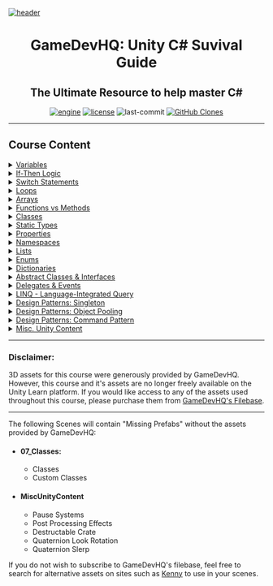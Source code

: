 [![header][header-img]][gdhq]

<div align="center">

# GameDevHQ: Unity C# Suvival Guide
The Ultimate Resource to help master C#
---
[![engine][unity-badge]][unity]
[![license][license-badge]][&copy]
![last-commit][commit-badge]
[![GitHub Clones][clone-badge]][clone]

</div>

---
<!--
Badges & Images
-->
[header-img]:.github/assets/readme-header.jpg
[unity-badge]:https://img.shields.io/badge/UNITY-C%23-yellow?logo=unity&labelColor=black&style=for-the-badge
[license-badge]:https://img.shields.io/github/license/parasiticfrisk/c-sharp-survival-guide?color=informational&style=for-the-badge
[commit-badge]:https://img.shields.io/github/last-commit/parasiticfrisk/c-sharp-survival-guide?style=for-the-badge
[clone-badge]:https://img.shields.io/badge/dynamic/json?color=informational&style=for-the-badge&label=Clone&query=count&url=https://github.com/parasiticfrisk/c-sharp-survival-guide/blob/main/clone.json?raw=True&logo=github

<!--
Quick Links
-->
[gdhq]:https://learn.gamedevhq.com/p/the-unity-c-survival-guide "GameDevHQ: Unity C# Suvival Guide"
[unity]:https://unity3d.com/get-unity/download "Unity Game Engine"
[&copy]:LICENSE "MIT License"
[clone]:.github/workflows/clone-badge.yml "Clone Badge Workflow"

## Course Content

<details>
<summary><a href="Assets/Scripts/01_Variables">Variables</a></summary>

<div align="center">

| Variables                              |
| :------------------------------------- |
| [Variables][v01]                       |
| [Common Data Types][v02]               |
| [Challenge: Master Variables P01][v03] |
| [Challenge: Master Variables P02][v04] |
| [Challenge: Tip Calculator][v05]       |
| [Challenge: Quiz Grade Average][v06]   |

</div>

---
[v01]:Assets/Scripts/01_Variables/Variables.cs
[v02]:Assets/Scripts/01_Variables/CommonDataTypes.cs
[v03]:Assets/Scripts/01_Variables/Challenge01
[v04]:Assets/Scripts/01_Variables/Challenge02
[v05]:Assets/Scripts/01_Variables/Challenge03
[v06]:Assets/Scripts/01_Variables/Challenge04

</details>
<details>
<summary><a href="Assets/Scripts/02_If-Then">If-Then Logic</a></summary>

<div align="center">

| If-Statements                              |
| :----------------------------------------- |
| [If-Statements][i01]                       |
| [Challenge: Master If-Statements P01][i02] |
| [Challenge: Master If-Statements P02][i03] |
| [Challenge: Master If-Statements P03][i04] |
| [Else-If Statements][i05]                  |
| [Challenge: Quiz Grades][i06]              |
| [Challenge: Master If-Statements P04][i07] |
| [Challenge: Speed Program][i08]            |

</div>

---
[i01]:Assets/Scripts/02_If-Then/Player_If.cs
[i02]:Assets/Scripts/02_If-Then/Challenge01
[i03]:Assets/Scripts/02_If-Then/Challenge02
[i04]:Assets/Scripts/02_If-Then/Challenge03
[i05]:Assets/Scripts/02_If-Then/Player_ElseIf.cs
[i06]:Assets/Scripts/02_If-Then/Challenge04
[i07]:Assets/Scripts/02_If-Then/Challenge05
[i08]:Assets/Scripts/02_If-Then/Challenge06

</details>
<details>
<summary><a href="Assets/Scripts/03_Switch">Switch Statements</a></summary>

<div align="center">

| Switch Statements                               |
| :---------------------------------------------- |
| [Switch Statements][sw01]                       |
| [Challenge: Master Switch Statements P01][sw02] |
| [Challenge: Master Switch Statements P02][sw03] |
| [Challenge: Weapon Select Program][sw04]        |

</div>

---
[sw01]:Assets/Scripts/03_Switch/Switch.cs
[sw02]:Assets/Scripts/03_Switch/Challenge01
[sw03]:Assets/Scripts/03_Switch/Challenge02
[sw04]:Assets/Scripts/03_Switch/Challenge03

</details>
<details>
<summary><a href="Assets/Scripts/04_Loops">Loops</a></summary>

<div align="center">

| Loops                                      |
| :----------------------------------------- |
| [For Loops][lp01]                          |
| [For Loops Understanding Continued][lp02]  |
| [Break Out of Loops][lp03]                 |
| [Example: For Loops Presentation][lp04]    |
| [Do While Loop][lp05]                      |
| [While Loop][lp06]                         |
| [Challenge: Ultimate Print Outs][lp07]     |
| [Challenge: How Fast Are You Going?][lp08] |

</div>

---
[lp01]:Assets/Scripts/04_Loops/ForLoops_01.cs
[lp02]:Assets/Scripts/04_Loops/ForLoops_02.cs
[lp03]:Assets/Scripts/04_Loops/LoopBreak.cs
[lp04]:Assets/Scripts/04_Loops/Presentations
[lp05]:Assets/Scripts/04_Loops/DoWhile.cs
[lp06]:Assets/Scripts/04_Loops/WhileLoop.cs
[lp07]:Assets/Scripts/04_Loops/Challenge01
[lp08]:Assets/Scripts/04_Loops/Challenge02

</details>
<details>
<summary><a href="Assets/Scripts/05_Arrays">Arrays</a></summary>

<div align="center">

| Arrays                                         |
| :--------------------------------------------- |
| [Array Syntax][ar01]                           |
| [Access Array Elements][ar02]                  |
| [Challenge: Array Master][ar03]                |
| [Challenge: Randomly Choose On][ar04]          |
| [Print All Elements Using For Loops][ar05]     |
| [Print All Elements Uisng Foreach Loops][ar06] |
| [Presentation: Looping Through Data][ar07]     |
| [Looping Practical Example][ar08]              |
| [Challenge: Convert to For Loop][ar09]         |

</div>

---
[ar01]:Assets/Scripts/05_Arrays/Syntax.cs
[ar02]:Assets/Scripts/05_Arrays/Elements.cs
[ar03]:Assets/Scripts/05_Arrays/Challenge01
[ar04]:Assets/Scripts/05_Arrays/Challenge02
[ar05]:Assets/Scripts/05_Arrays/PrintArray_01.cs
[ar06]:Assets/Scripts/05_Arrays/PrintArray_02.cs
[ar07]:Assets/Scripts/05_Arrays/Presentations
[ar08]:Assets/Scripts/05_Arrays/PracticalExample_01.cs
[ar09]:Assets/Scripts/05_Arrays/PrintArray_02.cs

</details>
<details>
<summary><a href="Assets/Scripts/06_Functions_Methods">Functions vs Methods</a></summary>

<div align="center">

| Functions vs Methods                          |
| :-------------------------------------------- |
| [Method Parameters][fm01]                     |
| [Challenge: Pass the Object with Color][fm02] |
| [Return Type Functions][fm03]                 |
| [Change Positions 4 Ways][fm04]               |
| [Challenge: Are You Alive?][fm05]             |
| [Practial Presentation: Return Array][fm06]   |
| [Challenge: Position Matters][fm07]           |

</div>

---
[fm01]:Assets/Scripts/06_Functions_Methods/Parameters.cs
[fm02]:Assets/Scripts/06_Functions_Methods/Challenge01
[fm03]:Assets/Scripts/06_Functions_Methods/ReturnType.cs
[fm04]:Assets/Scripts/06_Functions_Methods/ChangePosition.cs
[fm05]:Assets/Scripts/06_Functions_Methods/Challenge02
[fm06]:Assets/Scripts/06_Functions_Methods/Presentations
[fm07]:Assets/Scripts/06_Functions_Methods/Challenge03

</details>
<details>
<summary><a href="Assets/Scripts/07_Classes">Classes</a></summary>

<div align="center">

| Classes                                                     |
| :---------------------------------------------------------- |
| [Classes for Behaviors][cl01]                               |
| [Custom Classes][cl02]                                      |
| [Example: Serialized Custom Class RPG Item Database][cl03]  |
| [Challenge: Customer Database][cl04]                        |
| [Presentation: RPG Spell System][cl05]                      |
| [Class Inheritence][cl06]                                   |
| [Example: Bank System Inheritence][cl07]                    |
| [Virtual Methods and Overriding][cl08]                      |
| [Structs, Memory Management, Value & Reference Types][cl09] |

</div>

---
[cl01]:Assets/Scripts/07_Classes "Player & Laser scripts"
[cl02]:Assets/Scripts/07_Classes/CustomClasses
[cl03]:Assets/Scripts/07_Classes/Presentations/RPG_ItemDB
[cl04]:Assets/Scripts/07_Classes/Challenge01
[cl05]:Assets/Scripts/07_Classes/Presentations/RPG_Spells
[cl06]:Assets/Scripts/07_Classes/Inheritence
[cl07]:Assets/Scripts/07_Classes/Presentations/BankSystem
[cl08]:Assets/Scripts/07_Classes/VirtualMethods_Overriding
[cl09]:Assets/Scripts/07_Classes/Structs

</details>
<details>
<summary><a href="Assets/Scripts/08_StaticTypes">Static Types</a></summary>

<div align="center">

| Static Types                                                  |
| :------------------------------------------------------------ |
| [Declaring Static Types][st01]                                |
| [Instance Members vs Static Members][st02]                    |
| [Practical Example: Working with Static Types][st03]          |
| [Utility Helper Classes][st04]                                |
| [Challenge: Random Color Helpers][st05]                       |
| [Initializing Static Members with a Static Constructor][st06] |

</div>

---
[st01]:Assets/Scripts/08_StaticTypes "Test & Score scripts"
[st02]:Assets/Scripts/08_StaticTypes/Instance_Static
[st03]:Assets/Scripts/08_StaticTypes/Presentations
[st04]:Assets/Scripts/08_StaticTypes/UtiltyHelper
[st05]:Assets/Scripts/08_StaticTypes/Challenge01
[st06]:Assets/Scripts/08_StaticTypes/Constructor

</details>
<details>
<summary><a href="Assets/Scripts/09_Properties">Properties</a></summary>

<div align="center">

| Properties                             |
| :------------------------------------- |
| [Properties][p01]                      |
| [Auto Properties][p02]                 |
| [Challenge: Declaring Properties][p03] |

</div>

---
[p01]:Assets/Scripts/09_Properties/GameManager.cs
[p02]:Assets/Scripts/09_Properties/AutoProperties
[p03]:Assets/Scripts/09_Properties/Challenge01

</details>
<details>
<summary><a href="Assets/Scripts/10_Namespaces">Namespaces</a></summary>

<div align="center">

| Namespaces         |
| :----------------- |
| [Namespaces][ns01] |

</div>

---
[ns01]:Assets/Scripts/10_Namespaces/Weapon.cs

</details>
<details>
<summary><a href="Assets/Scripts/11_Lists">Lists</a></summary>

<div align="center">

| Lists                                                              |
| :----------------------------------------------------------------- |
| [Lists][li01]                                                      |
| [Challenge: You Have Been Named][li02]                             |
| [Challenge: Build That Object List][li03]                          |
| [Practical Presentation: Creating Inventory Item DB Systems][li04] |

</div>

---
[li01]:Assets/Scripts/11_Lists/GameManager.cs
[li02]:Assets/Scripts/11_Lists/Challenge01
[li03]:Assets/Scripts/11_Lists/Challenge02
[li04]:Assets/Scripts/11_Lists/Presentations

</details>
<details>
<summary><a href="Assets/Scripts/12_Enums">Enums</a></summary>

<div align="center">

| Enums                           |
| :------------------------------ |
| [Enums][en01]                   |
| [Enum Enemy AI][en02]           |
| [Enums in Custom Classes][en03] |
| [Casting Enums to Ints][en04]   |

</div>

---
[en01]:Assets/Scripts/12_Enums/SelectDifficulty.cs
[en02]:Assets/Scripts/12_Enums/EnemyAI
[en03]:Assets/Scripts/12_Enums/CustomClass
[en04]:Assets/Scripts/12_Enums/CastToInt

</details>
<details>
<summary><a href="Assets/Scripts/13_Dictionaries">Dictionaries</a></summary>

<div align="center">

| Dictionaries                             |
| :--------------------------------------- |
| [Dictionary][d01]                        |
| [Looping Through Dictionary][d02]        |
| [Dictionary for Player Connections][d03] |
| [Dictionary with Primitive Types][d04]   |

</div>

---
[d01]:Assets/Scripts/13_Dictionaries "Item & ItemDB scripts"
[d02]:Assets/Scripts/13_Dictionaries/Looping
[d03]:Assets/Scripts/13_Dictionaries/PlayerConnections
[d04]:Assets/Scripts/13_Dictionaries/PrimitiveTypes

</details>
<details>
<summary><a href="Assets/Scripts/14_AbstractClass_Interface">Abstract Classes & Interfaces</a></summary>

<div align="center">

| Abstract Classes & Interfaces          |
| :------------------------------------- |
| [Abstract Class and Methods][ac01]     |
| [Challenge: Employee Experience][ac02] |
| [Interfaces Made Easy][ac03]           |
| [What is Polymorphism?][ac04]          |
| [Generic Interfaces][ac05]             |

<div>

---
[ac01]:Assets/Scripts/14_AbstractClass_Interface/Enemy.cs
[ac02]:Assets/Scripts/14_AbstractClass_Interface/Challenge01
[ac03]:Assets/Scripts/14_AbstractClass_Interface/Interface
[ac04]:Assets/Scripts/14_AbstractClass_Interface/Polymorphism
[ac05]:Assets/Scripts/14_AbstractClass_Interface/GenericInterfaces

</details>
<details>
<summary><a href="Assets/Scripts/15_Delegates_Events">Delegates & Events</a></summary>

<div align="center">

| Delegates & Events                                    |
| :---------------------------------------------------- |
| [Delegates][de01]                                     |
| [Events][de02]                                        |
| [Example: Working with Delegates and Events][de03]    |
| [Challenge: Teleport Events][de04]                    |
| [Practical Event Driven Programming][de05]            |
| [Actions][de06]                                       |
| [Return Type Delegates and Func][de07]                |
| [Lambda Expressions][de08]                            |
| [Practice: Void Delegates with Parameters][de09]      |
| [Practice: Void Delegates with No Parameters][de10]   |
| [Practice: Return Delegates with No Parameters][de11] |
| [Practice: Return Delegates with Parameters][de12]    |
| [Simple Callback System][de13]                        |

</div>

---
[de01]:Assets/Scripts/15_Delegates_Events/Delegates
[de02]:Assets/Scripts/15_Delegates_Events/Events
[de03]:Assets/Scripts/15_Delegates_Events/Delegates_Events
[de04]:Assets/Scripts/15_Delegates_Events/Challenge01
[de05]:Assets/Scripts/15_Delegates_Events/EventDriven
[de06]:Assets/Scripts/15_Delegates_Events/Actions
[de07]:Assets/Scripts/15_Delegates_Events/Func
[de08]:Assets/Scripts/15_Delegates_Events/Lambda
[de09]:Assets/Scripts/15_Delegates_Events/Excercises/Practice01
[de10]:Assets/Scripts/15_Delegates_Events/Excercises/Practice02
[de11]:Assets/Scripts/15_Delegates_Events/Excercises/Practice03
[de12]:Assets/Scripts/15_Delegates_Events/Excercises/Practice04
[de13]:Assets/Scripts/15_Delegates_Events/CallbackSystem

</details>
<details>
<summary><a href="Assets/Scripts/16_LINQ">LINQ - Language-Integrated Query</a></summary>

<div align="center">

| LINQ — Language-Integrage Query              |
| :------------------------------------------- |
| [LINQ Introduction: Any][ln01]               |
| [LINQ: Contains][ln02]                       |
| [LINQ: Distinct][ln03]                       |
| [LINQ: Where][ln04]                          |
| [Challenge: Hands on with LINQ][ln05]        |
| [LINQ: Order by Decending][ln06]             |
| [Challenge: Filter Items][ln07]              |
| [How to Read and Convert Query Syntax][ln08] |

</div>

---
[ln01]:Assets/Scripts/16_LINQ/LinqExample.cs
[ln02]:Assets/Scripts/16_LINQ/Contains
[ln03]:Assets/Scripts/16_LINQ/Distinct
[ln04]:Assets/Scripts/16_LINQ/Where
[ln05]:Assets/Scripts/16_LINQ/Challenge01
[ln06]:Assets/Scripts/16_LINQ/DecendingOrder
[ln07]:Assets/Scripts/16_LINQ/Challenge02
[ln08]:Assets/Scripts/16_LINQ/Syntax

</details>
<details>
<summary><a href="Assets/Scripts/DesignPatterns/17_Singleton">Design Patterns: Singleton</a></summary>

<div align="center">

| Design Patterns: Singleton                 |
| :----------------------------------------- |
| [Singleton Design Pattern][sn01]           |
| [Singleton UI Manager][sn02]               |
| [Challenge: Singleton Spawn Manager][sn03] |
| [Singleton Lazy Instantiation][sn04]       |
| [Downside of Lazy Instantiation][sn05]     |
| [MonoSingleton][sn06]                      |

</div>

---
[sn01]:Assets/Scripts/DesignPatterns/17_Singleton "Player & GameManager scripts"
[sn02]:Assets/Scripts/DesignPatterns/17_Singleton/UIManager
[sn03]:Assets/Scripts/DesignPatterns/17_Singleton/Challenge01
[sn04]:Assets/Scripts/DesignPatterns/17_Singleton/LazyInstantiation "Player, GameManager, SpawnManager, & UIManager scripts"
[sn05]:Assets/Scripts/DesignPatterns/17_Singleton/LazyInstantiation/Downside
[sn06]:Assets/Scripts/DesignPatterns/17_Singleton/MonoSingleton

</details>
<details>
<summary><a href="Assets/Scripts/DesignPatterns/18_ObjectPooling">Design Patterns: Object Pooling</a></summary>

<div align="center">

| Design Patterns: Object Pooling             |
| :------------------------------------------ |
| [Object Pooling Design Pattern][op01]       |
| [Challenge: Pool Manager][op02]             |
| [Challenge: Request from Pool Manage][op03] |
| [Challenge: Recycle the Pool][op04]         |

</div>

---
[op01]:Assets/Scripts/DesignPatterns/18_ObjectPooling "Player & Bullet script"
[op02]:Assets/Scripts/DesignPatterns/18_ObjectPooling/Challenge%2001
[op03]:Assets/Scripts/DesignPatterns/18_ObjectPooling/Challenge%2002
[op04]:Assets/Scripts/DesignPatterns/18_ObjectPooling/Challenge%2003

</details>
<details>
<summary><a href="Assets/Scripts/DesignPatterns/19_CommandPattern">Design Patterns: Command Pattern</a></summary>

<div align="center">

| Design Patterns: Command Pattern                  |
| :------------------------------------------------ |
| [Command Pattern Implementation][cp01]            |
| [Challenge: The Command Manager][cp02]            |
| [Practical Implementation: Command Pattern][cp03] |

</div>

---
[cp01]:Scripts/DesignPatterns/19_CommandPattern/CommandPattern
[cp02]:Assets/Scripts/DesignPatterns/19_CommandPattern/Challenge01
[cp03]:Assets/Scripts/DesignPatterns/19_CommandPattern/Presentation

</details>
<details>
<summary><a href="Assets/Scripts/MiscUnityContent">Misc. Unity Content</a></summary>

<div align="center">

| Misc. Unity Content                 |
| :---------------------------------- |
| [Change GameObject Position][uc01]  |
| [User Input][uc02]                  |
| [Simple Movement][uc03]             |
| [Collectable GameObjects][uc04]     |
| [Pause Systems][uc05]               |
| [Destructable Crate][uc06]          |
| [Quaternion and Euler Angles][uc07] |
| [Quaternion Look Rotation][uc08]    |
| [Quaternion Slerp][uc09]            |

</div>

[uc01]:Assets/Scripts/MiscUnityContent/ObjectPosition
[uc02]:Assets/Scripts/MiscUnityContent/UserInput
[uc03]:Assets/Scripts/MiscUnityContent/SimpleMovement
[uc04]:Assets/Scripts/MiscUnityContent/Collectable
[uc05]:Assets/Scripts/MiscUnityContent/PauseSystem
[uc06]:Assets/Scripts/MiscUnityContent/DestructableObject
[uc07]:Assets/Scripts/MiscUnityContent/Rotation/SpawnCube.cs
[uc08]:Assets/Scripts/MiscUnityContent/Rotation/Aim.cs
[uc09]:Assets/Scripts/MiscUnityContent/Rotation/SmoothAim.cs

</details>
<hr>

### Disclaimer:

3D assets for this course were generously provided by GameDevHQ. However, this course and it's assets are no longer freely available on the Unity Learn platform. If you would like access to any of the assets used throughout this course, please purchase them from [GameDevHQ's Filebase][filebase].

---
The following Scenes will contain "Missing Prefabs" without the assets provided by GameDevHQ:

+ #### 07_Classes:
  - Classes
  - Custom Classes
  
+ #### MiscUnityContent
  - Pause Systems
  - Post Processing Effects
  - Destructable Crate
  - Quaternion Look Rotation
  - Quaternion Slerp

If you do not wish to subscribe to GameDevHQ's filebase, feel free to search for alternative assets on sites such as [Kenny][kenny] to use in your scenes.

[filebase]:https://filebase.gamedevhq.com/
[kenny]:https://kenney.nl/assets